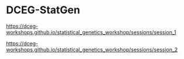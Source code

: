 # DCEG-StatGen

https://dceg-workshops.github.io/statistical_genetics_workshop/sessions/session_1

https://dceg-workshops.github.io/statistical_genetics_workshop/sessions/session_2
